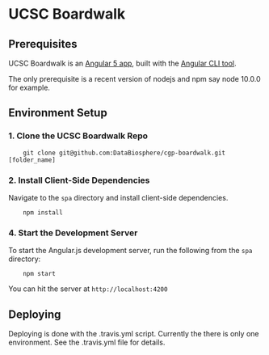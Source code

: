 # UCSC Boardwalk


## Prerequisites
UCSC Boardwalk is an [Angular 5 app](http://angular.io), built with the [Angular CLI tool](https://github.com/angular/angular-cli).

The only prerequisite is a recent version of nodejs and npm say node 10.0.0 for example.

## Environment Setup

### 1. Clone the UCSC Boardwalk Repo

        git clone git@github.com:DataBiosphere/cgp-boardwalk.git [folder_name]


### 2. Install Client-Side Dependencies

Navigate to the `spa` directory and install client-side dependencies.

		npm install

### 4. Start the Development Server

To start the Angular.js development server, run the following from the `spa` directory:

		npm start

You can hit the server at `http://localhost:4200`


## Deploying

Deploying is done with the .travis.yml script. Currently the there is only one environment. See the .travis.yml file for details. 